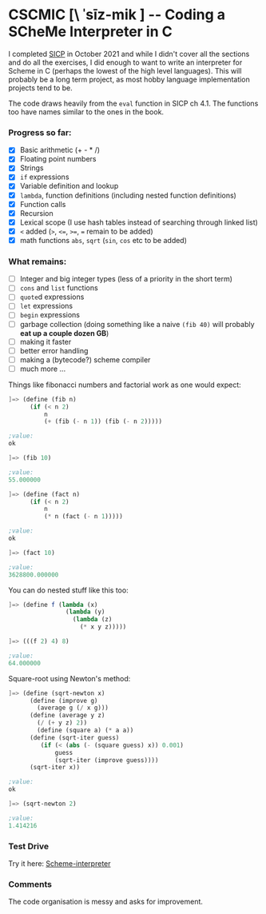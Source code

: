 # CSCMIC [\ ˈsīz-mik ] -- Coding a SCheMe Interpreter in C
I completed [SICP](https://web.mit.edu/alexmv/6.037/sicp.pdf) in October 2021 and while I didn't cover all the sections and do all the exercises, I did enough to want to write an interpreter for Scheme in C (perhaps the lowest of the high level languages). This will probably be a long term project, as most hobby language implementation projects tend to be.

The code draws heavily from the `eval` function in SICP ch 4.1. The functions too have names similar to the ones in the book.

### Progress so far:
- [x] Basic arithmetic (+ - * /)
- [x] Floating point numbers
- [x] Strings
- [x] `if` expressions
- [x] Variable definition and lookup
- [x] `lambda`, function definitions (including nested function definitions)
- [x] Function calls
- [x] Recursion
- [x] Lexical scope (I use hash tables instead of searching through linked list)
- [x] `<` added (`>`, `<=`, `>=`, `=` remain to be added)
- [x] math functions `abs`, `sqrt` (`sin`, `cos` etc to be added)

### What remains:
- [ ] Integer and big integer types (less of a priority in the short term)
- [ ] `cons` and `list` functions
- [ ] `quote`d expressions
- [ ] `let` expressions
- [ ] `begin` expressions
- [ ] garbage collection (doing something like a naive `(fib 40)` will probably **eat up a couple dozen GB**)
- [ ] making it faster
- [ ] better error handling
- [ ] making a (bytecode?) scheme compiler
- [ ] much more ...

Things like fibonacci numbers and factorial work as one would expect:

```scheme
]=> (define (fib n)
      (if (< n 2)
          n
          (+ (fib (- n 1)) (fib (- n 2)))))

;value:
ok

]=> (fib 10)

;value:
55.000000

]=> (define (fact n)
      (if (< n 2)
          n
          (* n (fact (- n 1)))))

;value:
ok

]=> (fact 10)

;value:
3628800.000000
```
You can do nested stuff like this too:
```scheme
]=> (define f (lambda (x)
                (lambda (y)
                  (lambda (z)
                    (* x y z)))))

]=> (((f 2) 4) 8)

;value:
64.000000
```
Square-root using Newton's method:
```scheme
]=> (define (sqrt-newton x)
      (define (improve g)
        (average g (/ x g)))
      (define (average y z)
        (/ (+ y z) 2))
	    (define (square a) (* a a))
      (define (sqrt-iter guess)
	     (if (< (abs (- (square guess) x)) 0.001)
	         guess
	         (sqrt-iter (improve guess))))
      (sqrt-iter x))

;value:
ok

]=> (sqrt-newton 2)

;value:
1.414216
```
### Test Drive
Try it here: [Scheme-interpreter](https://replit.com/@tectonicfury/Scheme-Interpreter-1?v=1)
### Comments
The code organisation is messy and asks for improvement.
